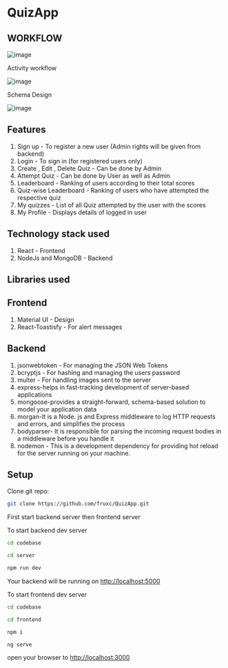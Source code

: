 # QuizApp

## **WORKFLOW**

![image](https://user-images.githubusercontent.com/43498814/132635233-de068093-f4d4-4de7-bf21-430f6c37efef.png)

Activity workflow

![image](https://user-images.githubusercontent.com/43498814/132635520-0a3fee8e-7aaf-4c2f-bcf2-789fa93184e1.png)

Schema Design

![image](https://user-images.githubusercontent.com/43498814/132639744-ea00d808-6f6d-4fcc-9327-c21930fa70f5.png)

## **Features**

1. Sign up - To register a new user (Admin rights will be given from backend)
2. Login - To sign in (for registered users only)
3. Create , Edit , Delete Quiz - Can be done by Admin
4. Attempt Quiz - Can be done by User as well as Admin
5. Leaderboard - Ranking of users according to their total scores
6. Quiz-wise Leaderboard - Ranking of users who have attempted the respective quiz
7. My quizzes - List of all Quiz attempted by the user with the scores
8. My Profile - Displays details of logged in user

## **Technology stack used**

1. React - Frontend
2. NodeJs and MongoDB - Backend

## **Libraries used**

## **Frontend**

1. Material UI - Design
2. React-Toastisfy - For alert messages

## **Backend**

1. jsonwebtoken - For managing the JSON Web Tokens
2. bcryptjs - For hashing and managing the users password
3. multer - For handling images sent to the server
4. express-helps in fast-tracking development of server-based applications
5. mongoose-provides a straight-forward, schema-based solution to model your
   application data
6. morgan-It is a Node. js and Express middleware to log HTTP requests and errors,
   and simplifies the process
7. bodyparser- It is responsible for parsing the incoming request bodies in a
   middleware before you handle it
8. nodemon - This is a development dependency for providing hot reload for
   the server running on your machine.

## Setup

Clone git repo:

```bash
git clone https://github.com/fruxc/QuizApp.git
```

First start backend server then frontend server

To start backend dev server

```bash
cd codebase
```

```bash
cd server
```

```bash
npm run dev
```

Your backend will be running on <http://localhost:5000>

To start frontend dev server

```bash
cd codebase
```

```bash
cd frontend
```

```bash
npm i
```

```bash
ng serve
```

open your browser to <http://localhost:3000>
